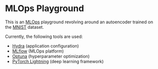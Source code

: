 # MLOps Playground

This is an [MLOps](https://en.wikipedia.org/wiki/MLOps) playground revolving around an autoencoder trained on the [MNIST](https://yann.lecun.com/exdb/mnist/) dataset.

Currently, the following tools are used:

- [Hydra](https://hydra.cc/) (application configuration)
- [MLflow](https://mlflow.org/) (MLOps platform)
- [Optuna](https://optuna.org/) (hyperparameter optimization)
- [PyTorch Lightning](https://lightning.ai/) (deep learning framework)
